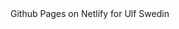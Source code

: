<html>
<head>
<meta charset="utf-8">
</head>
<body>
Github Pages on Netlify for Ulf Swedin
</body>
</html>
